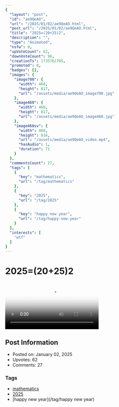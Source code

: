 ```yaml
---
{
  "layout": "post",
  "id": "ae9QeAO",
  "url": "/2025/01/02/ae9QeAO.html",
  "post_url": "/2025/01/02/ae9QeAO.html",
  "title": "2025=(20+25)2",
  "description": "",
  "type": "Animated",
  "nsfw": 0,
  "upVoteCount": 62,
  "downVoteCount": 98,
  "creationTs": 1735762705,
  "promoted": 0,
  "badges": [],
  "images": {
    "image700": {
      "width": 460,
      "height": 817,
      "url": "/assets/media/ae9QeAO_image700.jpg"
    },
    "image460": {
      "width": 460,
      "height": 817,
      "url": "/assets/media/ae9QeAO_image460.jpg"
    },
    "image460sv": {
      "width": 460,
      "height": 816,
      "url": "/assets/media/ae9QeAO_video.mp4",
      "hasAudio": 1,
      "duration": 71
    }
  },
  "commentsCount": 27,
  "tags": [
    {
      "key": "mathematics",
      "url": "/tag/mathematics"
    },
    {
      "key": "2025",
      "url": "/tag/2025"
    },
    {
      "key": "happy new year",
      "url": "/tag/happy-new-year"
    }
  ],
  "interests": [
    "wtf"
  ]
}
---
```


# 2025=(20+25)2

<video controls playsinline loop poster="/assets/media/ae9QeAO_image460.jpg">
  <source src="/assets/media/ae9QeAO_video.mp4" type="video/mp4">
  Your browser does not support the video tag.
</video>

## Post Information

- Posted on: January 02, 2025
- Upvotes: 62
- Comments: 27

### Tags

- [mathematics](/tag/mathematics)
- [2025](/tag/2025)
- [happy new year](/tag/happy new year)
